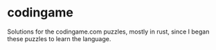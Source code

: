# codingame
Solutions for the codingame.com puzzles, mostly in rust, since I began these puzzles to learn the language.
